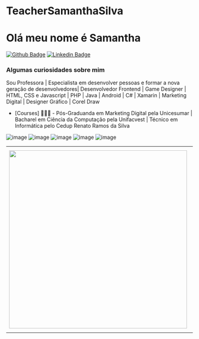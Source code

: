 # TeacherSamanthaSilva
# Olá meu nome é Samantha

[![Github Badge](https://img.shields.io/badge/-Github-000?style=flat-square&logo=Github&logoColor=white&link=https://github.com/TeacherSamanthaSilva)](https://github.com/TeacherSamanthaSilva)
[![Linkedin Badge](https://img.shields.io/badge/-LinkedIn-blue?style=flat-square&logo=Linkedin&logoColor=white&link=https://www.linkedin.com/in/samanthaadeline/)](https://www.linkedin.com/in/samanthaadeline/)



### Algumas curiosidades sobre mim 
 Sou Professora | Especialista em desenvolver pessoas e formar a nova geração de desenvolvedores| Desenvolvedor Frontend | Game Designer | HTML, CSS e Javascript | PHP | Java | Android | C# | Xamarin | Marketing Digital | Designer Gráfico | Corel Draw

- [Courses] 👨🏼‍🏫 - Pós-Graduanda em Marketing Digital pela Unicesumar | Bacharel em Ciência da Computação pela Unifacvest | Técnico em Informática pelo Cedup Renato Ramos da Silva

![image](https://img.shields.io/badge/HTML5-E34F26?style=for-the-badge&logo=html5&logoColor=white)
![image](https://img.shields.io/badge/CSS3-1572B6?style=for-the-badge&logo=css3&logoColor=white)
![image](https://img.shields.io/badge/JavaScript-F7DF1E?style=for-the-badge&logo=javascript&logoColor=black)
![image](https://img.shields.io/badge/Visual_Studio_Code-0078D4?style=for-the-badge&logo=visual%20studio%20code&logoColor=white)
![image](https://img.shields.io/badge/Git-F05032?style=for-the-badge&logo=git&logoColor=white)

<center>
<table>
    <tr>
        <td><img width="480px" align="left" src="https://github-readme-stats.vercel.app/api/top-langs/?username=TeacherSamanthaSilva&hide=html&layout=compact&theme=buefy" /></td>
        <td><img width="495px" align="left" src="https://github-readme-stats.vercel.app/api?username=TeacherSamanthaSilva&theme=buefy"/></td>
    </tr>   
</table>
</center>  
